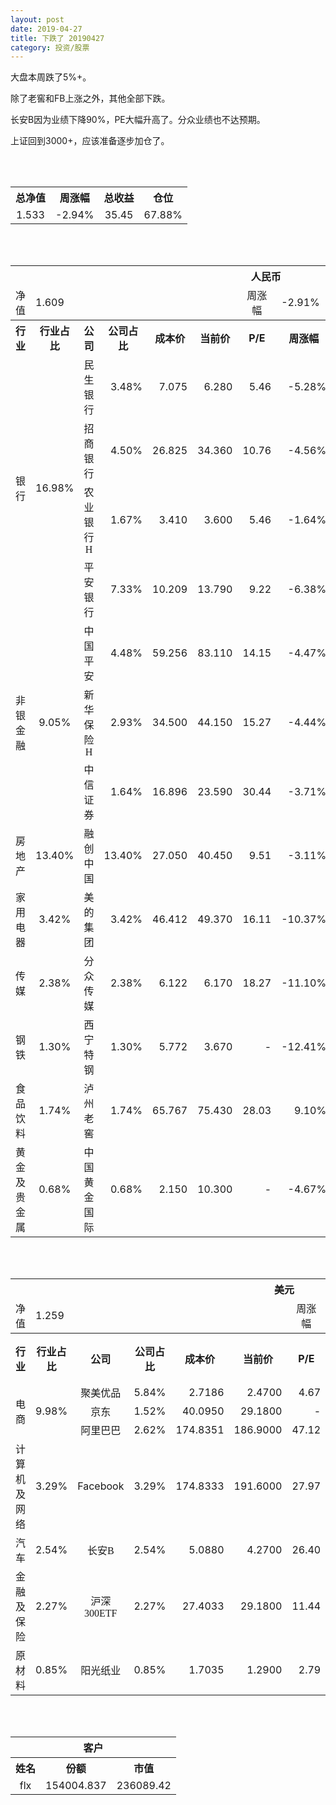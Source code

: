 ```yaml
---
layout: post
date: 2019-04-27
title: 下跌了 20190427
category: 投资/股票
---
```


大盘本周跌了5%+。

除了老窖和FB上涨之外，其他全部下跌。

长安B因为业绩下降90%，PE大幅升高了。分众业绩也不达预期。

上证回到3000+，应该准备逐步加仓了。

<br/>
<br/>

<table cellspacing="0" border="0">
	<tr>
		<th height="21" align="center"><font face="Noto Sans CJK SC Regular">总净值</font></th>
		<th align="center"><font face="Noto Sans CJK SC Regular">周涨幅</font></th>
		<th align="center"><font face="Noto Sans CJK SC Regular">总收益</font></th>
		<th align="center"><font face="Noto Sans CJK SC Regular">仓位</font></th>
	</tr>
	<tr>
		<td height="17" align="center" sdval="1.533" sdnum="1033;0;0.000">1.533</td>
		<td align="center" sdval="-0.0294" sdnum="1033;0;0.00%">-2.94%</td>
		<td align="center" sdval="35.45" sdnum="1033;0;0.00">35.45</td>
		<td align="center" sdval="0.6788" sdnum="1033;0;0.00%">67.88%</td>
	</tr>
</table>
<br />
<br />
<table>
	<tr>
		<th colspan="12"  height="21" align="center" valign="middle"><font face="Noto Sans CJK SC Regular">人民币</font></th>
		</tr>
	<tr>
		<td height="17" align="center"><font face="Noto Sans CJK SC Regular">净值</font></td>
		<td colspan="5"  align="left" valign="middle" sdval="1.609" sdnum="1033;">1.609</td>
		<td align="center"><font face="Noto Sans CJK SC Regular">周涨幅</font></td>
		<td colspan="5"  align="left" valign="middle" sdval="-0.0291" sdnum="1033;0;0.00%">-2.91%</td>
		</tr>
	<tr>
		<th height="21" align="center" valign="middle"><font face="Noto Sans CJK SC Regular">行业</font></th>
		<th align="center" valign="middle"><font face="Noto Sans CJK SC Regular">行业占比</font></th>
		<th align="center"><font face="Noto Sans CJK SC Regular">公司</font></th>
		<th align="center"><font face="Noto Sans CJK SC Regular">公司占比</font></th>
		<th align="center"><font face="Noto Sans CJK SC Regular">成本价</font></th>
		<th align="center"><font face="Noto Sans CJK SC Regular">当前价</font></th>
		<th align="center">P/E</th>
		<th align="center"><font face="Noto Sans CJK SC Regular">周涨幅</font></th>
		<th align="center"><font face="Noto Sans CJK SC Regular">总涨幅</font></th>
		<th align="left"><font face="Noto Sans CJK SC Regular">下一阶梯</font></th>
		<th align="left"><font face="Noto Sans CJK SC Regular">浮动止损价</font></th>
		<th align="center"><font face="Noto Sans CJK SC Regular">止损价</font></th>
	</tr>
	<tr>
		<td rowspan="4"  height="72" align="center" valign="middle"><font face="Noto Sans CJK SC Regular">银行</font></td>
		<td rowspan="4"  align="center" valign="middle" sdval="0.1698" sdnum="1033;0;0.00%">16.98%</td>
		<td align="center"><font face="Noto Sans CJK SC Regular">民生银行</font></td>
		<td align="right" sdval="0.0348" sdnum="1033;0;0.00%">3.48%</td>
		<td align="right" sdval="7.075" sdnum="1033;0;0.000">7.075</td>
		<td align="right" sdval="6.28" sdnum="1033;0;0.000">6.280</td>
		<td align="right" sdval="5.46" sdnum="1033;0;0.00">5.46</td>
		<td align="right" sdval="-0.0528" sdnum="1033;0;0.00%">-5.28%</td>
		<td align="right" bgcolor="#CCFFCC" sdval="-0.113767491166078" sdnum="1033;0;0.00%"><font color="#006600">-11.38%</font></td>
		<td align="right" sdval="8.84375" sdnum="1033;0;0.000">8.844</td>
		<td align="right" sdval="0" sdnum="1033;0;0.000">0.000</td>
		<td align="right" sdval="0" sdnum="1033;0;0.000">0.000</td>
	</tr>
	<tr>
		<td align="center"><font face="Noto Sans CJK SC Regular">招商银行</font></td>
		<td align="right" sdval="0.045" sdnum="1033;0;0.00%">4.50%</td>
		<td align="right" sdval="26.825" sdnum="1033;0;0.000">26.825</td>
		<td align="right" sdval="34.36" sdnum="1033;0;0.000">34.360</td>
		<td align="right" sdval="10.76" sdnum="1033;0;0.00">10.76</td>
		<td align="right" sdval="-0.0456" sdnum="1033;0;0.00%">-4.56%</td>
		<td align="right" bgcolor="#FFCCCC" sdval="0.279494687791239" sdnum="1033;0;0.00%"><font color="#CC0000">27.95%</font></td>
		<td align="right" bgcolor="#CCFFCC" sdval="41.9140625" sdnum="1033;0;0.000"><font color="#006600">41.914</font></td>
		<td align="right" bgcolor="#FFCCCC" sdval="30.84875" sdnum="1033;0;0.000"><font color="#CC0000">30.849</font></td>
		<td align="right" bgcolor="#FFCCCC" sdval="30.849" sdnum="1033;0;0.000"><font color="#CC0000">30.849</font></td>
	</tr>
	<tr>
		<td align="center"><font face="Noto Sans CJK SC Regular">农业银行H</font></td>
		<td align="right" sdval="0.0167" sdnum="1033;0;0.00%">1.67%</td>
		<td align="right" sdval="3.41" sdnum="1033;0;0.000">3.410</td>
		<td align="right" sdval="3.6" sdnum="1033;0;0.000">3.600</td>
		<td align="right" sdval="5.46" sdnum="1033;0;0.00">5.46</td>
		<td align="right" sdval="-0.0164" sdnum="1033;0;0.00%">-1.64%</td>
		<td align="right" bgcolor="#FFCCCC" sdval="0.0543184750733137" sdnum="1033;0;0.00%"><font color="#CC0000">5.43%</font></td>
		<td align="right" sdval="4.2625" sdnum="1033;0;0.000">4.263</td>
		<td align="right" sdval="0" sdnum="1033;0;0.000">0.000</td>
		<td align="right" sdval="0" sdnum="1033;0;0.000">0.000</td>
	</tr>
	<tr>
		<td align="center"><font face="Noto Sans CJK SC Regular">平安银行</font></td>
		<td align="right" sdval="0.0733" sdnum="1033;0;0.00%">7.33%</td>
		<td align="right" sdval="10.209" sdnum="1033;0;0.000">10.209</td>
		<td align="right" sdval="13.79" sdnum="1033;0;0.000">13.790</td>
		<td align="right" sdval="9.22" sdnum="1033;0;0.00">9.22</td>
		<td align="right" sdval="-0.0638" sdnum="1033;0;0.00%">-6.38%</td>
		<td align="right" bgcolor="#FFCCCC" sdval="0.349368929376041" sdnum="1033;0;0.00%"><font color="#CC0000">34.94%</font></td>
		<td align="right" bgcolor="#CCFFCC" sdval="15.9515625" sdnum="1033;0;0.000"><font color="#006600">15.952</font></td>
		<td align="right" bgcolor="#FFCCCC" sdval="11.74035" sdnum="1033;0;0.000"><font color="#CC0000">11.740</font></td>
		<td align="right" bgcolor="#FFCCCC" sdval="11.74" sdnum="1033;0;0.000"><font color="#CC0000">11.740</font></td>
	</tr>
	<tr>
		<td rowspan="3"  height="52" align="center" valign="middle"><font face="Noto Sans CJK SC Regular">非银金融</font></td>
		<td rowspan="3"  align="center" valign="middle" sdval="0.0905" sdnum="1033;0;0.00%">9.05%</td>
		<td align="center"><font face="Noto Sans CJK SC Regular">中国平安</font></td>
		<td align="right" sdval="0.0448" sdnum="1033;0;0.00%">4.48%</td>
		<td align="right" sdval="59.256" sdnum="1033;0;0.000">59.256</td>
		<td align="right" sdval="83.11" sdnum="1033;0;0.000">83.110</td>
		<td align="right" sdval="14.15" sdnum="1033;0;0.00">14.15</td>
		<td align="right" sdval="-0.0447" sdnum="1033;0;0.00%">-4.47%</td>
		<td align="right" bgcolor="#FFCCCC" sdval="0.401158390711489" sdnum="1033;0;0.00%"><font color="#CC0000">40.12%</font></td>
		<td align="right" bgcolor="#CCFFCC" sdval="92.5875" sdnum="1033;0;0.000"><font color="#006600">92.588</font></td>
		<td align="right" bgcolor="#FFCCCC" sdval="68.1444" sdnum="1033;0;0.000"><font color="#CC0000">68.144</font></td>
		<td align="right" bgcolor="#FFCCCC" sdval="68.144" sdnum="1033;0;0.000"><font color="#CC0000">68.144</font></td>
	</tr>
	<tr>
		<td align="center"><font face="Noto Sans CJK SC Regular">新华保险H</font></td>
		<td align="right" sdval="0.0293" sdnum="1033;0;0.00%">2.93%</td>
		<td align="right" sdval="34.5" sdnum="1033;0;0.000">34.500</td>
		<td align="right" sdval="44.15" sdnum="1033;0;0.000">44.150</td>
		<td align="right" sdval="15.27" sdnum="1033;0;0.00">15.27</td>
		<td align="right" sdval="-0.0444" sdnum="1033;0;0.00%">-4.44%</td>
		<td align="right" bgcolor="#FFCCCC" sdval="0.278310144927536" sdnum="1033;0;0.00%"><font color="#CC0000">27.83%</font></td>
		<td align="right" bgcolor="#CCFFCC" sdval="53.90625" sdnum="1033;0;0.000"><font color="#006600">53.906</font></td>
		<td align="right" bgcolor="#FFCCCC" sdval="39.675" sdnum="1033;0;0.000"><font color="#CC0000">39.675</font></td>
		<td align="right" bgcolor="#FFCCCC" sdval="39.675" sdnum="1033;0;0.000"><font color="#CC0000">39.675</font></td>
	</tr>
	<tr>
		<td align="center"><font face="Noto Sans CJK SC Regular">中信证券</font></td>
		<td align="right" sdval="0.0164" sdnum="1033;0;0.00%">1.64%</td>
		<td align="right" sdval="16.896" sdnum="1033;0;0.000">16.896</td>
		<td align="right" sdval="23.59" sdnum="1033;0;0.000">23.590</td>
		<td align="right" sdval="30.44" sdnum="1033;0;0.00">30.44</td>
		<td align="right" sdval="-0.0371" sdnum="1033;0;0.00%">-3.71%</td>
		<td align="right" bgcolor="#FFCCCC" sdval="0.394788446969697" sdnum="1033;0;0.00%"><font color="#CC0000">39.48%</font></td>
		<td align="right" bgcolor="#CCFFCC" sdval="26.4" sdnum="1033;0;0.000"><font color="#006600">26.400</font></td>
		<td align="right" bgcolor="#FFCCCC" sdval="19.4304" sdnum="1033;0;0.000"><font color="#CC0000">19.430</font></td>
		<td align="right" bgcolor="#FFCCCC" sdval="19.43" sdnum="1033;0;0.000"><font color="#CC0000">19.430</font></td>
	</tr>
	<tr>
		<td height="17" align="center" valign="middle"><font face="Noto Sans CJK SC Regular">房地产</font></td>
		<td align="center" valign="middle" sdval="0.134" sdnum="1033;0;0.00%">13.40%</td>
		<td align="center"><font face="Noto Sans CJK SC Regular">融创中国</font></td>
		<td align="right" sdval="0.134" sdnum="1033;0;0.00%">13.40%</td>
		<td align="right" sdval="27.05" sdnum="1033;0;0.000">27.050</td>
		<td align="right" sdval="40.45" sdnum="1033;0;0.000">40.450</td>
		<td align="right" sdval="9.51" sdnum="1033;0;0.00">9.51</td>
		<td align="right" sdval="-0.0311" sdnum="1033;0;0.00%">-3.11%</td>
		<td align="right" bgcolor="#FFCCCC" sdval="0.493978927911275" sdnum="1033;0;0.00%"><font color="#CC0000">49.40%</font></td>
		<td align="right" bgcolor="#CCFFCC" sdval="42.265625" sdnum="1033;0;0.000"><font color="#006600">42.266</font></td>
		<td align="right" bgcolor="#FFCCCC" sdval="31.1075" sdnum="1033;0;0.000"><font color="#CC0000">31.108</font></td>
		<td align="right" bgcolor="#FFCCCC" sdval="38.884" sdnum="1033;0;0.000"><font color="#CC0000">38.884</font></td>
	</tr>
	<tr>
		<td height="17" align="center" valign="middle"><font face="Noto Sans CJK SC Regular">家用电器</font></td>
		<td align="center" valign="middle" sdval="0.0342" sdnum="1033;0;0.00%">3.42%</td>
		<td align="center"><font face="Noto Sans CJK SC Regular">美的集团</font></td>
		<td align="right" sdval="0.0342" sdnum="1033;0;0.00%">3.42%</td>
		<td align="right" sdval="46.412" sdnum="1033;0;0.000">46.412</td>
		<td align="right" sdval="49.37" sdnum="1033;0;0.000">49.370</td>
		<td align="right" sdval="16.11" sdnum="1033;0;0.00">16.11</td>
		<td align="right" sdval="-0.1037" sdnum="1033;0;0.00%">-10.37%</td>
		<td align="right" bgcolor="#FFCCCC" sdval="0.0623335171938291" sdnum="1033;0;0.00%"><font color="#CC0000">6.23%</font></td>
		<td align="right" sdval="58.015" sdnum="1033;0;0.000">58.015</td>
		<td align="right" sdval="0" sdnum="1033;0;0.000">0.000</td>
		<td align="right" sdval="0" sdnum="1033;0;0.000">0.000</td>
	</tr>
	<tr>
		<td height="17" align="center" valign="middle"><font face="Noto Sans CJK SC Regular">传媒</font></td>
		<td align="center" valign="middle" sdval="0.0238" sdnum="1033;0;0.00%">2.38%</td>
		<td align="center"><font face="Noto Sans CJK SC Regular">分众传媒</font></td>
		<td align="right" sdval="0.0238" sdnum="1033;0;0.00%">2.38%</td>
		<td align="right" sdval="6.122" sdnum="1033;0;0.000">6.122</td>
		<td align="right" sdval="6.17" sdnum="1033;0;0.000">6.170</td>
		<td align="right" sdval="18.27" sdnum="1033;0;0.00">18.27</td>
		<td align="right" sdval="-0.111" sdnum="1033;0;0.00%">-11.10%</td>
		<td align="right" bgcolor="#FFCCCC" sdval="0.0064405749754981" sdnum="1033;0;0.00%"><font color="#CC0000">0.64%</font></td>
		<td align="right" sdval="7.6525" sdnum="1033;0;0.000">7.653</td>
		<td align="right" sdval="0" sdnum="1033;0;0.000">0.000</td>
		<td align="right" sdval="0" sdnum="1033;0;0.000">0.000</td>
	</tr>
	<tr>
		<td height="17" align="center"><font face="Noto Sans CJK SC Regular">钢铁</font></td>
		<td align="center" valign="middle" sdval="0.013" sdnum="1033;0;0.00%">1.30%</td>
		<td align="center"><font face="Noto Sans CJK SC Regular">西宁特钢</font></td>
		<td align="right" sdval="0.013" sdnum="1033;0;0.00%">1.30%</td>
		<td align="right" sdval="5.772" sdnum="1033;0;0.000">5.772</td>
		<td align="right" sdval="3.67" sdnum="1033;0;0.000">3.670</td>
		<td align="right" sdnum="1033;0;0.00">-</td>
		<td align="right" sdval="-0.1241" sdnum="1033;0;0.00%">-12.41%</td>
		<td align="right" bgcolor="#CCFFCC" sdval="-0.365571864171864" sdnum="1033;0;0.00%"><font color="#006600">-36.56%</font></td>
		<td align="right" sdval="7.215" sdnum="1033;0;0.000">7.215</td>
		<td align="right" sdval="0" sdnum="1033;0;0.000">0.000</td>
		<td align="right" sdval="0" sdnum="1033;0;0.000">0.000</td>
	</tr>
	<tr>
		<td height="17" align="center"><font face="Noto Sans CJK SC Regular">食品饮料</font></td>
		<td align="center" valign="middle" sdval="0.0174" sdnum="1033;0;0.00%">1.74%</td>
		<td align="center"><font face="Noto Sans CJK SC Regular">泸州老窖</font></td>
		<td align="right" sdval="0.0174" sdnum="1033;0;0.00%">1.74%</td>
		<td align="right" sdval="65.767" sdnum="1033;0;0.000">65.767</td>
		<td align="right" sdval="75.43" sdnum="1033;0;0.000">75.430</td>
		<td align="right" sdval="28.03" sdnum="1033;0;0.00">28.03</td>
		<td align="right" sdval="0.091" sdnum="1033;0;0.00%">9.10%</td>
		<td align="right" bgcolor="#FFCCCC" sdval="0.145527790533246" sdnum="1033;0;0.00%"><font color="#CC0000">14.55%</font></td>
		<td align="right" sdval="82.20875" sdnum="1033;0;0.000">82.209</td>
		<td align="right" sdval="0" sdnum="1033;0;0.000">0.000</td>
		<td align="right" sdval="0" sdnum="1033;0;0.000">0.000</td>
	</tr>
	<tr>
		<td height="17" align="center"><font face="Noto Sans CJK SC Regular">黄金及贵金属</font></td>
		<td align="center" valign="middle" sdval="0.0068" sdnum="1033;0;0.00%">0.68%</td>
		<td align="center"><font face="Noto Sans CJK SC Regular">中国黄金国际</font></td>
		<td align="right" sdval="0.0068" sdnum="1033;0;0.00%">0.68%</td>
		<td align="right" sdval="2.15" sdnum="1033;0;0.000">2.150</td>
		<td align="right" sdval="10.3" sdnum="1033;0;0.000">10.300</td>
		<td align="right" sdnum="1033;0;0.00">-</td>
		<td align="right" sdval="-0.0467" sdnum="1033;0;0.00%">-4.67%</td>
		<td align="right" bgcolor="#FFCCCC" sdval="3.7892976744186" sdnum="1033;0;0.00%"><font color="#CC0000">378.93%</font></td>
		<td align="right" bgcolor="#CCFFCC" sdval="12.814998626709" sdnum="1033;0;0.000"><font color="#006600">12.815</font></td>
		<td align="right" bgcolor="#FFCCCC" sdval="9.43183898925781" sdnum="1033;0;0.000"><font color="#CC0000">9.432</font></td>
		<td align="right" sdval="0" sdnum="1033;0;0.000">0.000</td>
	</tr>
</table>
<br />
<br />
<table>
	<tr>
		<th colspan="12"  height="21" align="center" valign="middle"><font face="Noto Sans CJK SC Regular">美元</font></th>
		</tr>
	<tr>
		<td height="17" align="center"><font face="Noto Sans CJK SC Regular">净值</font></td>
		<td colspan="5"  align="left" valign="middle" sdval="1.259" sdnum="1033;">1.259</td>
		<td align="center"><font face="Noto Sans CJK SC Regular">周涨幅</font></td>
		<td colspan="5"  align="left" valign="middle" sdval="-0.039" sdnum="1033;0;0.00%">-3.90%</td>
		</tr>
	<tr>
		<th height="22" align="center" valign="middle"><font face="Noto Sans CJK SC Regular">行业</font></th>
		<th align="center" valign="middle"><font face="Noto Sans CJK SC Regular">行业占比</font></th>
		<th align="center"><font face="Noto Sans CJK SC Regular">公司</font></th>
		<th align="center"><font face="Noto Sans CJK SC Regular">公司占比</font></th>
		<th align="center"><font face="Noto Sans CJK SC Regular">成本价</font></th>
		<th align="center"><font face="Noto Sans CJK SC Regular">当前价</font></th>
		<th align="center">P/E</th>
		<th align="center"><font face="Noto Sans CJK SC Regular">周涨幅</font></th>
		<th align="center"><font face="Noto Sans CJK SC Regular">总涨幅</font></th>
		<th align="left"><font face="Noto Sans CJK SC Regular">下一阶梯</font></th>
		<th align="left"><font face="Noto Sans CJK SC Regular">浮动止损价</font></th>
		<th align="center"><font face="Noto Sans CJK SC Regular">止损价</font></th>
	</tr>
	<tr>
		<td rowspan="3"  height="51" align="center" valign="middle"><font face="Noto Sans CJK SC Regular">电商</font></td>
		<td rowspan="3"  align="center" valign="middle" sdval="0.0998" sdnum="1033;0;0.00%">9.98%</td>
		<td align="center" sdnum="1033;0;0.00%"><font face="Noto Sans CJK SC Regular">聚美优品</font></td>
		<td align="right" sdval="0.0584" sdnum="1033;0;0.00%">5.84%</td>
		<td align="right" sdval="2.7186" sdnum="1033;0;0.0000">2.7186</td>
		<td align="right" sdval="2.47" sdnum="1033;0;0.0000">2.4700</td>
		<td align="right" sdval="4.67" sdnum="1033;0;0.00">4.67</td>
		<td align="right" sdval="-0.0784" sdnum="1033;0;0.00%">-7.84%</td>
		<td align="right" bgcolor="#CCFFCC" sdval="-0.0928441256529096" sdnum="1033;0;0.00%"><font color="#006600">-9.28%</font></td>
		<td align="right" sdval="3.39825" sdnum="1033;0;0.000">3.398</td>
		<td align="right" sdval="0" sdnum="1033;0;0.000">0.000</td>
		<td align="right" sdval="0" sdnum="1033;0;0.000">0.000</td>
	</tr>
	<tr>
		<td align="center" sdnum="1033;0;0.00%"><font face="Noto Sans CJK SC Regular">京东</font></td>
		<td align="right" sdval="0.0152" sdnum="1033;0;0.00%">1.52%</td>
		<td align="right" sdval="40.095" sdnum="1033;0;0.0000">40.0950</td>
		<td align="right" sdval="29.18" sdnum="1033;0;0.0000">29.1800</td>
		<td align="right" sdnum="1033;0;0.00">-</td>
		<td align="right" sdval="-0.0293" sdnum="1033;0;0.00%">-2.93%</td>
		<td align="right" bgcolor="#CCFFCC" sdval="-0.273628457413643" sdnum="1033;0;0.00%"><font color="#006600">-27.36%</font></td>
		<td align="right" sdval="50.11875" sdnum="1033;0;0.000">50.119</td>
		<td align="right" sdval="0" sdnum="1033;0;0.000">0.000</td>
		<td align="right" sdval="0" sdnum="1033;0;0.000">0.000</td>
	</tr>
	<tr>
		<td align="center" sdnum="1033;0;0.00%"><font face="Noto Sans CJK SC Regular">阿里巴巴</font></td>
		<td align="right" sdval="0.0262" sdnum="1033;0;0.00%">2.62%</td>
		<td align="right" sdval="174.8351" sdnum="1033;0;0.0000">174.8351</td>
		<td align="right" sdval="186.9" sdnum="1033;0;0.0000">186.9000</td>
		<td align="right" sdval="47.12" sdnum="1033;0;0.00">47.12</td>
		<td align="right" sdval="0.0008" sdnum="1033;0;0.00%">0.08%</td>
		<td align="right" bgcolor="#FFCCCC" sdval="0.0676073103169785" sdnum="1033;0;0.00%"><font color="#CC0000">6.76%</font></td>
		<td align="right" sdval="218.543875" sdnum="1033;0;0.000">218.544</td>
		<td align="right" sdval="0" sdnum="1033;0;0.000">0.000</td>
		<td align="right" sdval="0" sdnum="1033;0;0.000">0.000</td>
	</tr>
	<tr>
		<td height="17" align="center"><font face="Noto Sans CJK SC Regular">计算机及网络</font></td>
		<td align="center" sdval="0.0329" sdnum="1033;0;0.00%">3.29%</td>
		<td align="center" sdnum="1033;0;0.00%">Facebook</td>
		<td align="right" sdval="0.0329" sdnum="1033;0;0.00%">3.29%</td>
		<td align="right" sdval="174.8333" sdnum="1033;0;0.0000">174.8333</td>
		<td align="right" sdval="191.6" sdnum="1033;0;0.0000">191.6000</td>
		<td align="right" sdval="27.97" sdnum="1033;0;0.00">27.97</td>
		<td align="right" sdval="0.0741" sdnum="1033;0;0.00%">7.41%</td>
		<td align="right" bgcolor="#FFCCCC" sdval="0.0945010669020145" sdnum="1033;0;0.00%"><font color="#CC0000">9.45%</font></td>
		<td align="right" sdval="218.541625" sdnum="1033;0;0.000">218.542</td>
		<td align="right" sdval="0" sdnum="1033;0;0.000">0.000</td>
		<td align="right" sdval="0" sdnum="1033;0;0.000">0.000</td>
	</tr>
	<tr>
		<td height="21" align="center" valign="middle"><font face="Noto Sans CJK SC Regular">汽车</font></td>
		<td align="center" sdval="0.0254" sdnum="1033;0;0.00%">2.54%</td>
		<td align="center" sdnum="1033;0;0.00%"><font face="Noto Sans CJK SC Regular">长安B</font></td>
		<td align="right" sdval="0.0254" sdnum="1033;0;0.00%">2.54%</td>
		<td align="right" sdval="5.088" sdnum="1033;0;0.0000">5.0880</td>
		<td align="right" sdval="4.27" sdnum="1033;0;0.0000">4.2700</td>
		<td align="right" sdval="26.4" sdnum="1033;0;0.00">26.40</td>
		<td align="right" sdval="-0.0797" sdnum="1033;0;0.00%">-7.97%</td>
		<td align="right" bgcolor="#CCFFCC" sdval="-0.162170440251572" sdnum="1033;0;0.00%"><font color="#006600">-16.22%</font></td>
		<td align="right" sdval="6.36" sdnum="1033;0;0.000">6.360</td>
		<td align="right" sdval="0" sdnum="1033;0;0.000">0.000</td>
		<td align="right" sdval="0" sdnum="1033;0;0.000">0.000</td>
	</tr>
	<tr>
		<td height="22" align="center"><font face="Noto Sans CJK SC Regular"> 金融及保险</font></td>
		<td align="center" sdval="0.0227" sdnum="1033;0;0.00%">2.27%</td>
		<td align="center" sdnum="1033;0;0.00%"><font face="Noto Sans CJK SC Regular">沪深300ETF</font></td>
		<td align="right" sdval="0.0227" sdnum="1033;0;0.00%">2.27%</td>
		<td align="right" sdval="27.4033" sdnum="1033;0;0.0000">27.4033</td>
		<td align="right" sdval="29.18" sdnum="1033;0;0.0000">29.1800</td>
		<td align="right" sdval="11.44" sdnum="1033;0;0.00">11.44</td>
		<td align="right" sdval="-0.044" sdnum="1033;0;0.00%">-4.40%</td>
		<td align="right" bgcolor="#FFCCCC" sdval="0.0634352570675794" sdnum="1033;0;0.00%"><font color="#CC0000">6.34%</font></td>
		<td align="right" sdval="34.254125" sdnum="1033;0;0.000">34.254</td>
		<td align="right" sdval="0" sdnum="1033;0;0.000">0.000</td>
		<td align="right" sdval="0" sdnum="1033;0;0.000">0.000</td>
	</tr>
	<tr>
		<td height="17" align="center"><font face="Noto Sans CJK SC Regular">原材料</font></td>
		<td align="center" sdval="0.0085" sdnum="1033;0;0.00%">0.85%</td>
		<td align="center" sdnum="1033;0;0.00%"><font face="Noto Sans CJK SC Regular">阳光纸业</font></td>
		<td align="right" sdval="0.0085" sdnum="1033;0;0.00%">0.85%</td>
		<td align="right" sdval="1.7035" sdnum="1033;0;0.0000">1.7035</td>
		<td align="right" sdval="1.29" sdnum="1033;0;0.0000">1.2900</td>
		<td align="right" sdval="2.79" sdnum="1033;0;0.00">2.79</td>
		<td align="right" sdval="-0.0652" sdnum="1033;0;0.00%">-6.52%</td>
		<td align="right" bgcolor="#CCFFCC" sdval="-0.244135544467273" sdnum="1033;0;0.00%"><font color="#006600">-24.41%</font></td>
		<td align="right" sdval="2.129375" sdnum="1033;0;0.000">2.129</td>
		<td align="right" sdval="0" sdnum="1033;0;0.000">0.000</td>
		<td align="right" sdval="0" sdnum="1033;0;0.000">0.000</td>
	</tr>
</table>
<br />
<br />
<table>
	<tr>
		<th colspan="12"  height="21" align="center" valign="middle"><font face="Noto Sans CJK SC Regular">客户</font></th>
		</tr>
	<tr>
		<th height="22" align="center"><font face="Noto Sans CJK SC Regular">姓名</font></th>
		<th align="center"><font face="Noto Sans CJK SC Regular">份额</font></th>
		<th align="center"><font face="Noto Sans CJK SC Regular">市值</font></th>
	</tr>
	<tr>
		<td height="17" align="center">flx</td>
		<td align="center" sdval="154004.837" sdnum="1033;">154004.837</td>
		<td align="center" sdval="236089.415121" sdnum="1033;0;0.00">236089.42</td>
	</tr>
</table>
